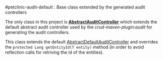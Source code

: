 #petclinic-audit-default : Base class extended by the generated audit controllers

The only class in this project is [**AbstractAuditController**](src/main/java/com/octo/tools/samples/AbstractAuditController.java) which extends the default abstract audit controller used by the *crud-maven-plugin:audit* for generating the audit controllers.

This class extends the default [AbstractDefaultAuditController](../../audit-core/src/main/java/com/octo/tools/audit/AbstractDefaultAuditController.java) and overrides the ``protected Long getEntityId(T entity)`` method (in order to avoid reflection calls for retriving the id of the entities).
